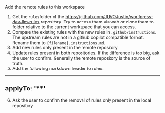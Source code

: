 Add the remote rules to this workspace

1. Get the `rules`folder of the https://github.com/JUVOJustin/wordpress-dev-llm-rules repository. Try to access them via web or clone them to folder relative to the current workspace that you can access.
2. Compare the existing rules with the new rules in `.github/instructions`. The upstream rules are not in a github copilot compatible format. Rename them to `{filename}.instructions.md`.
3. Add new rules only present in the remote repository
4. Update rules present in both repositories. If the difference is too big, ask the user to confirm. Generally the remote repository is the source of truth.
5. Add the following markdown header to rules:
---
applyTo: '**'
---
6. Ask the user to confirm the removal of rules only present in the local repository
